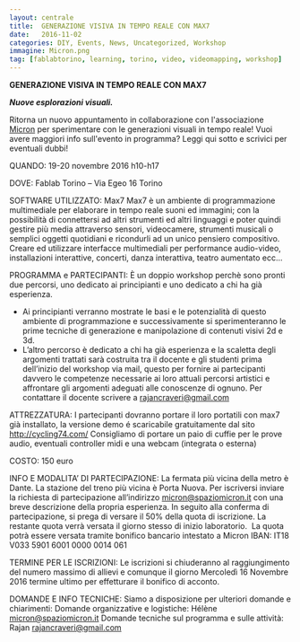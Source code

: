 ```yaml
---
layout: centrale
title:  GENERAZIONE VISIVA IN TEMPO REALE CON MAX7
date:   2016-11-02
categories: DIY, Events, News, Uncategorized, Workshop
immagine: Micron.png
tag: [fablabtorino, learning, torino, video, videomapping, workshop]
---
```


**GENERAZIONE VISIVA IN TEMPO REALE CON MAX7**

***Nuove esplorazioni visuali.***

Ritorna un nuovo appuntamento in collaborazione con l'associazione [Micron](http://www.spaziomicron.it/) per sperimentare con le generazioni visuali in tempo reale!
Vuoi avere maggiori info sull'evento in programma?
Leggi qui sotto e scrivici per eventuali dubbi!

QUANDO: 19-20 novembre 2016
h10-h17

DOVE: Fablab Torino – Via Egeo 16 Torino

SOFTWARE UTILIZZATO: Max7
Max7 è un ambiente di programmazione multimediale per elaborare in tempo reale suoni ed immagini; con la possibilità di connettersi ad altri strumenti ed altri linguaggi e poter quindi gestire più media attraverso sensori, videocamere, strumenti musicali o semplici oggetti quotidiani e ricondurli ad un unico pensiero compositivo. Creare ed utilizzare interfacce multimediali per performance audio-video, installazioni interattive, concerti, danza interattiva, teatro aumentato ecc...

PROGRAMMA e PARTECIPANTI:
È un doppio workshop perchè sono pronti due percorsi, uno dedicato ai principianti e uno dedicato a chi ha già esperienza.
- Ai principianti verranno mostrate le basi e le potenzialità di questo ambiente di programmazione e successivamente si sperimenteranno le prime tecniche di generazione e manipolazione di contenuti visivi 2d e 3d.
- L’altro percorso è dedicato a chi ha già esperienza e la scaletta degli argomenti trattati sarà costruita tra il docente e gli studenti prima dell’inizio del workshop via mail, questo per fornire ai partecipanti davvero le competenze necessarie ai loro attuali percorsi artistici e affrontare gli argomenti adeguati alle conoscenze di ognuno.
Per contattare il docente scrivere a rajancraveri@gmail.com

ATTREZZATURA:
I partecipanti dovranno portare il loro portatili con max7 già installato, la versione demo é scaricabile gratuitamente dal sito http://cycling74.com/
Consigliamo di portare un paio di cuffie per le prove audio, eventuali controller midi e una webcam (integrata o esterna)

COSTO: 150 euro

INFO E MODALITA’ DI PARTECIPAZIONE:
La fermata più vicina della metro è Dante.
La stazione del treno più vicina è Porta Nuova.
Per iscriversi inviare la richiesta di partecipazione all’indirizzo micron@spaziomicron.it con una breve descrizione della propria esperienza.
In seguito alla conferma di partecipazione, si prega di versare il 50% della quota di iscrizione.
La restante quota verrà versata il giorno stesso di inizio laboratorio. 
La quota potrà essere versata tramite bonifico bancario intestato a Micron
IBAN: IT18 V033 5901 6001 0000 0014 061

TERMINE PER LE ISCRIZIONI:
Le iscrizioni si chiuderanno al raggiungimento del numero massimo di allievi
e comunque il giorno Mercoledì 16 Novembre 2016 termine ultimo per effetturare il bonifico di acconto.

DOMANDE E INFO TECNICHE:
Siamo a disposizione per ulteriori domande e chiarimenti:
Domande organizzative e logistiche: Hélène micron@spaziomicron.it
Domande tecniche sul programma e sulle attività: Rajan rajancraveri@gmail.com
